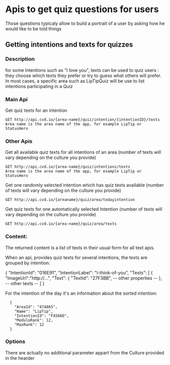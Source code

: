 # Apis to get quiz questions for users
Those questions typicaly allow to build a portrait of a user by asking how he would like to be told things

## Getting intentions and texts for quizzes

### Description
for some Intentions such as "I love you", texts can be used to quiz users : they choose which texts they prefer or try to guess what others will prefer. 
In most cases, a specific area such as LipTipQuiz will be use to list intentions participating in a Quiz
### Main Api

Get quiz texts for an intention

    GET http://api.cvd.io/{area-name}/quiz/intention/{intentionID}/texts
    Area name is the area name of the app, for example LipTip or StatusHero

### Other Apis

Get all available quiz texts for all intentions of an area (number of texts will vary depending on the culture you provide)

    GET http://api.cvd.io/{area-name}/quiz/intentions/texts
    Area name is the area name of the app, for example LipTip or StatusHero
 
Get one randomly selected intention which has quiz texts available (number of texts will vary depending on the culture you provide)

    GET http://api.cvd.io/{areaname}/quiz/area/todayintention

Get quiz texts for one automatically selected Intention (number of texts will vary depending on the culture you provide)

    GET http://api.cvd.io/{area-name}/quiz/area/texts
    
  
### Content:

The returned content is a list of texts in their usual form for all text apis.

When an api, provides quiz texts for several intentions, the texts are grouped by intention:

{
    "IntentionId": "016E91",
    "IntentionLabel": "I-think-of-you",
    "Texts": [
        {
            "ImageUrl":"http://...",
            "Text": {
              "TextId": "27F3BB",
              -- other properties --
        },
        -- other texts --
    ]
}


For the intention of the day it's an information about the sorted intention:

      {
        "AreaId": "474865",
        "Name": "LipTip",
        "IntentionId": "F4566D",
        "ModuloRank": 12,
        "MaxRank": 12
      }


### Options

There are actually no additional parameter appart from the Culture provided in the hearder
